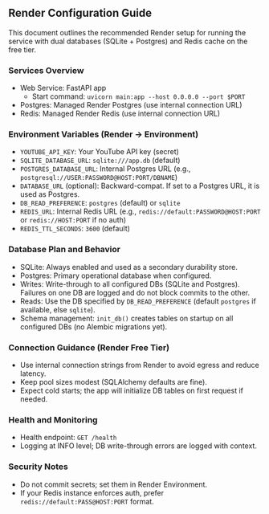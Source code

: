 ## Render Configuration Guide

This document outlines the recommended Render setup for running the service with dual databases (SQLite + Postgres) and Redis cache on the free tier.

### Services Overview
- Web Service: FastAPI app
  - Start command: `uvicorn main:app --host 0.0.0.0 --port $PORT`
- Postgres: Managed Render Postgres (use internal connection URL)
- Redis: Managed Render Redis (use internal connection URL)

### Environment Variables (Render → Environment)
- `YOUTUBE_API_KEY`: Your YouTube API key (secret)
- `SQLITE_DATABASE_URL`: `sqlite:///app.db` (default)
- `POSTGRES_DATABASE_URL`: Internal Postgres URL (e.g., `postgresql://USER:PASSWORD@HOST:PORT/DBNAME`)
- `DATABASE_URL` (optional): Backward-compat. If set to a Postgres URL, it is used as Postgres.
- `DB_READ_PREFERENCE`: `postgres` (default) or `sqlite`
- `REDIS_URL`: Internal Redis URL (e.g., `redis://default:PASSWORD@HOST:PORT` or `redis://HOST:PORT` if no auth)
- `REDIS_TTL_SECONDS`: `3600` (default)

### Database Plan and Behavior
- SQLite: Always enabled and used as a secondary durability store.
- Postgres: Primary operational database when configured.
- Writes: Write-through to all configured DBs (SQLite and Postgres). Failures on one DB are logged and do not block commits to the other.
- Reads: Use the DB specified by `DB_READ_PREFERENCE` (default `postgres` if available, else `sqlite`).
- Schema management: `init_db()` creates tables on startup on all configured DBs (no Alembic migrations yet).

### Connection Guidance (Render Free Tier)
- Use internal connection strings from Render to avoid egress and reduce latency.
- Keep pool sizes modest (SQLAlchemy defaults are fine).
- Expect cold starts; the app will initialize DB tables on first request if needed.

### Health and Monitoring
- Health endpoint: `GET /health`
- Logging at INFO level; DB write-through errors are logged with context.

### Security Notes
- Do not commit secrets; set them in Render Environment.
- If your Redis instance enforces auth, prefer `redis://default:PASS@HOST:PORT` format.



